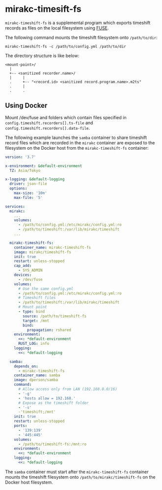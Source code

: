 # mirakc-timesift-fs

`mirakc-timeshift-fs` is a supplemental program which exports timeshift records as files on the
local filesystem using [FUSE].

The following command mounts the timeshift filesystem onto `/path/to/dir`:

```shell
mirakc-timeshift-fs -c /path/to/config.yml /path/to/dir
```

The directory structure is like below:

```
<mount-point>/
  |
  +-- <sanitized recorder.name>/
  |     |
  .     +-- "<record.id> <sanitized record.program.name>.m2ts"
  .     |
  .     .
```

[FUSE]: https://en.wikipedia.org/wiki/Filesystem_in_Userspace

## Using Docker

Mount /dev/fuse and folders which contain files specified in
`config.timeshift.recorders[].ts-file` and `config.timeshift.recorders[].data-file`.

The following example launches the `samba` container to share timeshift record files which are
recorded in the `mirakc` container are exposed to the filesystem on the Docker host from the
`mirakc-timeshift-fs` container:

```yaml
version: '3.7'

x-environment: &default-environment
  TZ: Asia/Tokyo

x-logging: &default-logging
  driver: json-file
  options:
    max-size: '10m'
    max-file: '5'

services:
  mirakc:
    ...
    volumes:
      - /path/to/config.yml:/etc/mirakc/config.yml:ro
      - /path/to/timeshift:/var/lib/mirakc/timeshift
    ...

  mirakc-timeshift-fs:
    container_name: mirakc-timeshift-fs
    image: mirakc/timeshift-fs
    init: true
    restart: unless-stopped
    cap_add:
      - SYS_ADMIN
    devices:
      - /dev/fuse
    volumes:
      # Use the same config.yml
      - /path/to/config.yml:/etc/mirakc/config.yml:ro
      # Timeshift files
      - /path/to/timeshift:/var/lib/mirakc/timeshift
      # Mount point
      - type: bind
        source: /path/to/timeshift-fs
        target: /mnt
        bind:
          propagation: rshared
    environment:
      <<: *default-environment
      RUST_LOG: info
    logging:
      <<: *default-logging

  samba:
    depends_on:
      - mirakc-timeshift-fs
    container_name: samba
    image: dperson/samba
    command:
      # Allow access only from LAN (192.168.0.0/16)
      - '-g'
      - 'hosts allow = 192.168.'
      # Expose as the timeshift folder
      - '-s'
      -'timeshift;/mnt'
    init: true
    restart: unless-stopped
    ports:
      - '139:139'
      - '445:445'
    volumes:
      - /path/to/timeshift-fs:/mnt:ro
    environment:
      <<: *default-environment
    logging:
      <<: *default-logging
```

The `samba` container must start after the `mirakc-timeshift-fs` container mounts the timeshift
filesystem onto `/path/to/mirakc/timeshift-fs` on the Docker host filesystem.
